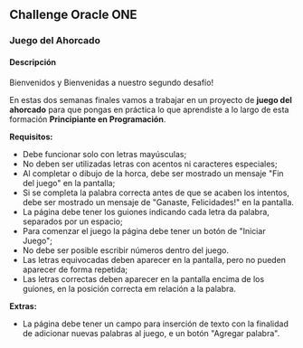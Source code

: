 ## Challenge Oracle ONE

### Juego del Ahorcado

#### Descripción

Bienvenidos y Bienvenidas a nuestro segundo desafío!

En estas dos semanas finales vamos a trabajar en un proyecto de  **juego del ahorcado**  para que pongas en práctica lo que aprendiste a lo largo de esta formación  **Principiante en Programación**.

**Requisitos:**

- Debe funcionar solo con letras mayúsculas;
- No deben ser utilizadas letras con acentos ni caracteres especiales;
- Al completar o dibujo de la horca, debe ser mostrado un mensaje "Fin del juego" en la pantalla;
- Si se completa la palabra correcta antes de que se acaben los intentos, debe ser mostrado un mensaje de "Ganaste, Felicidades!" en la pantalla.
- La página debe tener los guiones indicando cada letra da palabra, separados por un espacio;
- Para comenzar el juego la página debe tener un botón de "Iniciar Juego";
- No debe ser posible escribir números dentro del juego.
- Las letras equivocadas deben aparecer en la pantalla, pero no pueden aparecer de forma repetida;
- Las letras correctas deben aparecer en la pantalla encima de los guiones, en la posición correcta em relación a la palabra.

**Extras:**

- La página debe tener un campo para inserción de texto con la finalidad de adicionar nuevas palabras al juego, e un botón "Agregar palabra".
